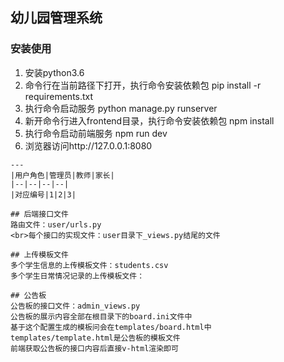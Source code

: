 ## 幼儿园管理系统
### 安装使用
1. 安装python3.6
2. 命令行在当前路径下打开，执行命令安装依赖包 pip install -r requirements.txt
3. 执行命令启动服务 python manage.py runserver
4. 新开命令行进入frontend目录，执行命令安装依赖包 npm install
5. 执行命令启动前端服务 npm run dev
6. 浏览器访问http://127.0.0.1:8080
```
---
|用户角色|管理员|教师|家长|
|--|--|--|--|
|对应编号|1|2|3|

## 后端接口文件
路由文件：user/urls.py
<br>每个接口的实现文件：user目录下_views.py结尾的文件

## 上传模板文件
多个学生信息的上传模板文件：students.csv
多个学生日常情况记录的上传模板文件：

## 公告板
公告板的接口文件：admin_views.py
公告板的展示内容全部在根目录下的board.ini文件中
基于这个配置生成的模板问会在templates/board.html中
templates/template.html是公告板的模板文件
前端获取公告板的接口内容后直接v-html渲染即可

